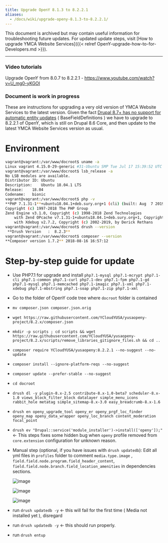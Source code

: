 ```yaml
---
title: Upgrade OpenY 8.1.3 to 8.2.2.1
aliases:
  - /docs/wiki/upgrade-openy-8.1.3-to-8.2.2.1/
---
```


This document is archived but may contain useful information for troubleshooting future updates. For updated update steps, visit [How to upgrade YMCA Website Services]({{< relref OpenY-upgrade-how-to-for-Developers.md >}}).

---

### Video tutorials

Upgrade OpenY from 8.0.7 to 8.2.2.1 - <https://www.youtube.com/watch?v=U_mg0-yKGOI>

### Document is work in progress

These are instructions for upgrading a very old version of YMCA Website Services to the latest version.
Given the fact [Drupal 8.7+ has no support for automatic entity updates](https://www.drupal.org/node/3034742) ( BaseFieldDefinitions ) we have to upgrade to 8.2.2.1 of OpenY, which is still on Drupal 8.6 Core, and then update to the latest YMCA Website Services version as usual.

# Environment

```sh
vagrant@vagrant:/var/www/docroot$ uname -a
Linux vagrant 4.15.0-29-generic #31-Ubuntu SMP Tue Jul 17 15:39:52 UTC 2018 x86_64 x86_64 x86_64 GNU/Linux
vagrant@vagrant:/var/www/docroot$ lsb_release -a
No LSB modules are available.
Distributor ID:	Ubuntu
Description:	Ubuntu 18.04.1 LTS
Release:	18.04
Codename:	bionic
vagrant@vagrant:/var/www/docroot$ php -v
**PHP 7.1.31-1**+ubuntu18.04.1+deb.sury.org+1 (cli) (built: Aug  7 2019 10:23:12) ( NTS )
Copyright (c) 1997-2018 The PHP Group
Zend Engine v3.1.0, Copyright (c) 1998-2018 Zend Technologies
    with Zend OPcache v7.1.31-1+ubuntu18.04.1+deb.sury.org+1, Copyright (c) 1999-2018, by Zend Technologies
    with Xdebug v2.7.2, Copyright (c) 2002-2019, by Derick Rethans
vagrant@vagrant:/var/www/docroot$ drush --version
 **Drush Version   :  8.2.3**
vagrant@vagrant:/var/www/docroot$ composer --version
**Composer version 1.7.2** 2018-08-16 16:57:12
```

# Step-by-step guide for update

*   Use PHP7.1 for upgrade and install `php7.1-mysql php7.1-mcrypt php7.1-cli php7.1-common php7.1-curl php7.1-dev php7.1-fpm php7.1-gd php7.1-mysql php7.1-memcached php7.1-imagic php7.1-xml php7.1-xdebug php7.1-mbstring php7.1-soap php7.1-zip php7.1-xml`
*   Go to the folder of OpenY code tree where `docroot` folder is contained
*   `mv composer.json composer.json.orig`
*   `wget https://raw.githubusercontent.com/YCloudYUSA/yusaopeny-project/8.2.x/composer.json`
*   `mkdir -p scripts ; cd scripts && wget https://raw.githubusercontent.com/YCloudYUSA/yusaopeny-project/8.2.x/scripts/remove_libraries_gitignore_files.sh && cd ..`
*   `composer require YCloudYUSA/yusaopeny:8.2.2.1 --no-suggest --no-update`
*   `composer install --ignore-platform-reqs --no-suggest`
*   `composer update --prefer-stable --no-suggest`
*   `cd docroot`
*   `drush dl -y plugin-8.x-2.5 contribute-8.x-1.0-beta7 scheduler-8.x-1.0 views_block_filter_block datalayer simple_menu_icons rabbit_hole metatag simple_sitemap-8.x-3.0 easy_breadcrumb-8.x-1.6`
*   `drush en openy_upgrade_tool openy_er openy_prgf_loc_finder openy_map openy_data_wrapper openy_loc_branch content_moderation focal_point`
*   `drush ev "Drupal::service('module_installer')->install(['openy']);"` <- This steps fixes some hidden bug when `openy` profile removed from `core.extension` configuration for unknown reason.
*   Manual step (optional, if you have issues with `drush updatedb`): Edit all yml files in `profiles` folder to comment `media.type.image` , `field.field.node.program.field_header_content`, `field.field.node.branch.field_location_amenities` in dependencies sections.

    ![image](https://user-images.githubusercontent.com/563412/64005803-bc94cc80-cb19-11e9-8137-702d141c48e5.png)

    ![image](https://user-images.githubusercontent.com/563412/64005817-c1598080-cb19-11e9-8a04-9be0c7f3a15a.png)

    ![image](https://user-images.githubusercontent.com/563412/64005820-c61e3480-cb19-11e9-9853-dbad3c17d851.png)

*   run `drush updatedb -y` <- this will fail for the first time ( Media not installed yet ), disregard
*   run `drush updatedb -y` <- this should run properly.
*   run `drush entup`
